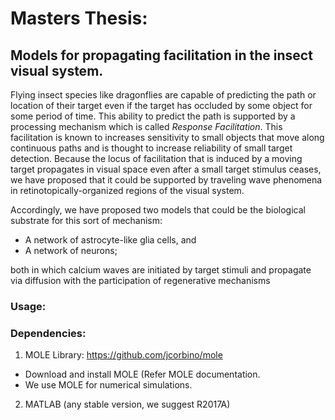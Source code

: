 # Masters Thesis: 
## Models for propagating facilitation in the insect visual system.

Flying insect species like dragonflies are capable of predicting the path or location of their target even if the target has occluded by some object for some period of time. This ability to predict the path is supported by a processing mechanism which is called *Response Facilitation*. This facilitation is known to increases sensitivity to small objects that move along continuous paths and is thought to increase reliability of small target detection. Because the locus of facilitation that is induced by a moving target propagates in visual space even after a small target stimulus ceases, we have proposed that it could be supported by traveling wave phenomena in retinotopically-organized regions of the visual system. 

Accordingly, we have proposed two models that could be the biological substrate for this sort of mechanism: 
- A network of astrocyte-like glia cells, and 
- A network of neurons; 

both in which calcium waves are initiated by target stimuli and propagate via diffusion with the participation of regenerative mechanisms

### Usage:




### Dependencies:
1. MOLE Library: https://github.com/jcorbino/mole
  - Download and install MOLE (Refer MOLE documentation.
  - We use MOLE for numerical simulations.
2. MATLAB (any stable version, we suggest R2017A)
